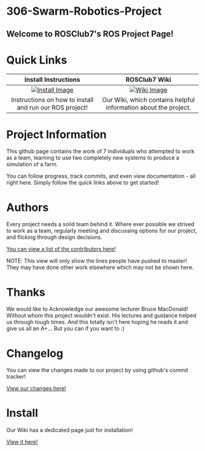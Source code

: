 306-Swarm-Robotics-Project
==========================
Welcome to ROSClub7's ROS Project Page!
--------------------------------------
# Quick Links
<!-- If you add quicklinks, use http://www.iconarchive.com/ to search for icons. I used 72x72. Most images on this site are either free or GNU. So we're sweet as using them. -->
Install Instructions|ROSClub7 Wiki
:-----------:|:----------:
[![Install Image](http://icons.iconarchive.com/icons/saki/snowish/72/Install-icon.png)](https://github.com/TomHulme/306-Swarm-Robotics-Project/wiki/Install-Instructions)|[![Wiki Image](http://icons.iconarchive.com/icons/dakirby309/windows-8-metro/72/Web-Wikipedia-alt-1-Metro-icon.png)](https://github.com/TomHulme/306-Swarm-Robotics-Project/wiki)
Instructions on how to install and run our ROS project! | Our Wiki, which contains helpful information about the project.

# Project Information

This github page contains the work of 7 individuals who attempted to work as a team, learning to use two completely new systems to produce a simulation of a farm.

You can follow progress, track commits, and even view documentation - all right here. Simply follow the quick links above to get started!

# Authors

Every project needs a solid team behind it. Where ever possible we strived to work as a team, regularly meeting and discussing options for our project, and flicking through design decisions.

[You can view a list of the contributors here!](https://github.com/TomHulme/306-Swarm-Robotics-Project/graphs/contributors)

NOTE: This view will only show the lines people have pushed to master! They may have done other work elsewhere which may not be shown here.

# Thanks

We would like to Acknowledge our awesome lecturer Bruce MacDonald! Without whom this project wouldn't exist. His lectures and guidance helped us through tough times. And this totally isn't here hoping he reads it and give us all an A+... But you can if you want to :)

# Changelog

You can view the changes made to our project by using github's commit tracker!

[View our changes here!](https://github.com/TomHulme/306-Swarm-Robotics-Project/commits/master)

# Install

Our Wiki has a dedicated page just for installation!

[View it here!](https://github.com/TomHulme/306-Swarm-Robotics-Project/wiki/Install-Instructions)

